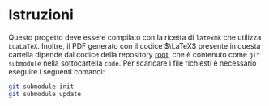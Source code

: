 # Istruzioni

Questo progetto deve essere compilato con la ricetta di `latexmk` che utilizza `LuaLaTeX`. Inoltre, il PDF generato con il codice $\LaTeX$ presente in questa cartella dipende dal codice della repository [root](https://github.com/LuckeeDev/root), che è contenuto come `git submodule` nella sottocartella `code`. Per scaricare i file richiesti è necessario eseguire i seguenti comandi:

```bash
git submodule init
git submodule update
```
